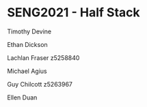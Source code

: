 # SENG2021 - Half Stack


Timothy Devine

Ethan Dickson

Lachlan Fraser z5258840

Michael Agius

Guy Chilcott z5263967

Ellen Duan
